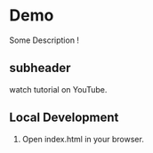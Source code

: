 # Demo

Some Description !

## subheader

watch tutorial on YouTube.

## Local Development

1. Open index.html in your browser.